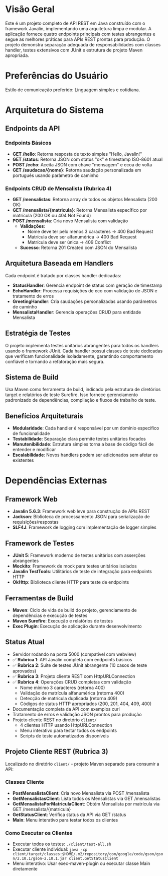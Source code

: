 # Visão Geral

Este é um projeto completo de API REST em Java construído com o framework Javalin, implementando uma arquitetura limpa e modular. A aplicação fornece quatro endpoints principais com testes abrangentes e segue as melhores práticas para APIs REST prontas para produção. O projeto demonstra separação adequada de responsabilidades com classes handler, testes extensivos com JUnit e estrutura de projeto Maven apropriada.

# Preferências do Usuário

Estilo de comunicação preferido: Linguagem simples e cotidiana.

# Arquitetura do Sistema

## Endpoints da API

### Endpoints Básicos
- **GET /hello**: Retorna resposta de texto simples "Hello, Javalin!"
- **GET /status**: Retorna JSON com status "ok" e timestamp ISO-8601 atual
- **POST /echo**: Aceita JSON com chave "mensagem" e ecoa de volta
- **GET /saudacao/{nome}**: Retorna saudação personalizada em português usando parâmetro de caminho

### Endpoints CRUD de Mensalista (Rubrica 4)
- **GET /mensalistas**: Retorna array de todos os objetos Mensalista (200 OK)
- **GET /mensalista/{matricula}**: Retorna Mensalista específico por matrícula (200 OK ou 404 Not Found)
- **POST /mensalista**: Cria novo Mensalista com validação
  - **Validações**:
    - Nome deve ter pelo menos 3 caracteres → 400 Bad Request
    - Matrícula deve ser alfanumérica → 400 Bad Request  
    - Matrícula deve ser única → 409 Conflict
  - **Sucesso**: Retorna 201 Created com JSON do Mensalista

## Arquitetura Baseada em Handlers
Cada endpoint é tratado por classes handler dedicadas:

- **StatusHandler**: Gerencia endpoint de status com geração de timestamp
- **EchoHandler**: Processa requisições de eco com validação de JSON e tratamento de erros  
- **GreetingHandler**: Cria saudações personalizadas usando parâmetros de caminho
- **MensalistaHandler**: Gerencia operações CRUD para entidade Mensalista

## Estratégia de Testes
O projeto implementa testes unitários abrangentes para todos os handlers usando o framework JUnit. Cada handler possui classes de teste dedicadas que verificam funcionalidade isoladamente, garantindo comportamento confiável e tornando a refatoração mais segura.

## Sistema de Build
Usa Maven como ferramenta de build, indicado pela estrutura de diretórios target e relatórios de teste Surefire. Isso fornece gerenciamento padronizado de dependências, compilação e fluxos de trabalho de teste.

## Benefícios Arquiteturais
- **Modularidade**: Cada handler é responsável por um domínio específico de funcionalidade
- **Testabilidade**: Separação clara permite testes unitários focados
- **Manutenibilidade**: Estrutura simples torna a base de código fácil de entender e modificar
- **Escalabilidade**: Novos handlers podem ser adicionados sem afetar os existentes

# Dependências Externas

## Framework Web
- **Javalin 5.6.3**: Framework web leve para construção de APIs REST
- **Jackson**: Biblioteca de processamento JSON para serialização de requisições/respostas
- **SLF4J**: Framework de logging com implementação de logger simples

## Framework de Testes  
- **JUnit 5**: Framework moderno de testes unitários com asserções abrangentes
- **Mockito**: Framework de mock para testes unitários isolados
- **Javalin TestTools**: Utilitários de teste de integração para endpoints HTTP
- **OkHttp**: Biblioteca cliente HTTP para teste de endpoints

## Ferramentas de Build
- **Maven**: Ciclo de vida de build do projeto, gerenciamento de dependências e execução de testes
- **Maven Surefire**: Execução e relatórios de testes
- **Exec Plugin**: Execução de aplicação durante desenvolvimento

## Status Atual
- Servidor rodando na porta 5000 (compatível com webview)
- ✅ **Rubrica 1**: API Javalin completa com endpoints básicos
- ✅ **Rubrica 2**: Suite de testes JUnit abrangente (10 casos de teste aprovados)
- ✅ **Rubrica 3**: Projeto cliente REST com HttpURLConnection
- ✅ **Rubrica 4**: Operações CRUD completas com validação
  - Nome mínimo 3 caracteres (retorna 400)
  - Validação de matrícula alfanumérica (retorna 400)
  - Detecção de matrícula duplicada (retorna 409)
  - Códigos de status HTTP apropriados (200, 201, 404, 409, 400)
- Documentação completa da API com exemplos curl
- Tratamento de erros e validação JSON prontos para produção
- Projeto cliente REST no diretório `client/`
  - 4 clientes HTTP usando HttpURLConnection
  - Menu interativo para testar todos os endpoints
  - Scripts de teste automatizados disponíveis

## Projeto Cliente REST (Rubrica 3)
Localizado no diretório `client/` - projeto Maven separado para consumir a API:

### Classes Cliente
- **PostMensalistaClient**: Cria novo Mensalista via POST /mensalista
- **GetMensalistasClient**: Lista todos os Mensalistas via GET /mensalistas  
- **GetMensalistaPorMatriculaClient**: Obtém Mensalista por matrícula via GET /mensalista/{matricula}
- **GetStatusClient**: Verifica status da API via GET /status
- **Main**: Menu interativo para testar todos os clientes

### Como Executar os Clientes
- Executar todos os testes: `./client/test-all.sh`
- Executar cliente individual: `java -cp client/target/classes:$HOME/.m2/repository/com/google/code/gson/gson/2.10.1/gson-2.10.1.jar client.GetStatusClient`
- Menu interativo: Usar exec-maven-plugin ou executar classe Main diretamente
